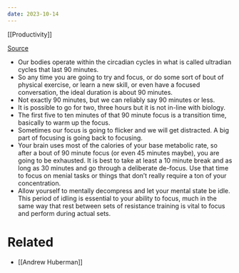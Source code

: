 ```yaml
---
date: 2023-10-14
---
```


[[Productivity]]

[Source](https://www.youtube.com/watch?v=5HINgMMTzPE)

- Our bodies operate within the circadian cycles in what is called ultradian cycles that last 90 minutes.
- So any time you are going to try and focus, or do some sort of bout of physical exercise, or learn a new skill, or even have a focused conversation, the ideal duration is about 90 minutes.
- Not exactly 90 minutes, but we can reliably say 90 minutes or less.
- It is possible to go for two, three hours but it is not in-line with biology.
- The first five to ten minutes of that 90 minute focus is a transition time, basically to warm up the focus.
- Sometimes our focus is going to flicker and we will get distracted. A big part of focusing is going back to focusing.
- Your brain uses most of the calories of your base metabolic rate, so after a bout of 90 minute focus (or even 45 minutes maybe), you are going to be exhausted. It is best to take at least a 10 minute break and as long as 30 minutes and go through a deliberate de-focus. Use that time to focus on menial tasks or things that don’t really require a ton of your concentration.
- Allow yourself to mentally decompress and let your mental state be idle. This period of idling is essential to your ability to focus, much in the same way that rest between sets of resistance training is vital to focus and perform during actual sets.

# Related 
- [[Andrew Huberman]]